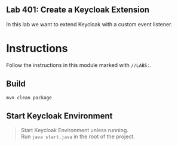 Lab 401: Create a Keycloak Extension
---

In this lab we want to extend Keycloak with a custom event listener.

# Instructions

Follow the instructions in this module marked with `//LABS:`.

## Build

```
mvn clean package
```

## Start Keycloak Environment
> Start Keycloak Environment unless running.  
> Run `java start.java` in the root of the project.